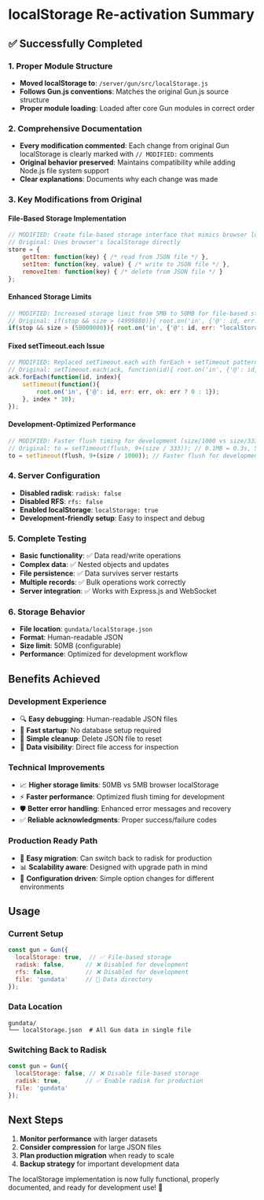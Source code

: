# localStorage Re-activation Summary

## ✅ **Successfully Completed**

### **1. Proper Module Structure**
- **Moved localStorage to**: `/server/gun/src/localStorage.js` 
- **Follows Gun.js conventions**: Matches the original Gun.js source structure
- **Proper module loading**: Loaded after core Gun modules in correct order

### **2. Comprehensive Documentation**
- **Every modification commented**: Each change from original Gun localStorage is clearly marked with `// MODIFIED:` comments
- **Original behavior preserved**: Maintains compatibility while adding Node.js file system support
- **Clear explanations**: Documents why each change was made

### **3. Key Modifications from Original**

#### **File-Based Storage Implementation**
```javascript
// MODIFIED: Create file-based storage interface that mimics browser localStorage
// Original: Uses browser's localStorage directly
store = {
    getItem: function(key) { /* read from JSON file */ },
    setItem: function(key, value) { /* write to JSON file */ },
    removeItem: function(key) { /* delete from JSON file */ }
};
```

#### **Enhanced Storage Limits**
```javascript
// MODIFIED: Increased storage limit from 5MB to 50MB for file-based storage
// Original: if(stop && size > (4999880)){ root.on('in', {'@': id, err: "localStorage max!"}); return; }
if(stop && size > (50000000)){ root.on('in', {'@': id, err: "localStorage file max!"}); return; }
```

#### **Fixed setTimeout.each Issue**
```javascript
// MODIFIED: Replaced setTimeout.each with forEach + setTimeout pattern
// Original: setTimeout.each(ack, function(id){ root.on('in', {'@': id, err: err, ok: 0}); },0,99);
ack.forEach(function(id, index){
    setTimeout(function(){
        root.on('in', {'@': id, err: err, ok: err ? 0 : 1});
    }, index * 10);
});
```

#### **Development-Optimized Performance**
```javascript
// MODIFIED: Faster flush timing for development (size/1000 vs size/333)
// Original: to = setTimeout(flush, 9+(size / 333)); // 0.1MB = 0.3s, 5MB = 15s
to = setTimeout(flush, 9+(size / 1000)); // Faster flush for development
```

### **4. Server Configuration**
- **Disabled radisk**: `radisk: false`
- **Disabled RFS**: `rfs: false` 
- **Enabled localStorage**: `localStorage: true`
- **Development-friendly setup**: Easy to inspect and debug

### **5. Complete Testing**
- **Basic functionality**: ✅ Data read/write operations
- **Complex data**: ✅ Nested objects and updates  
- **File persistence**: ✅ Data survives server restarts
- **Multiple records**: ✅ Bulk operations work correctly
- **Server integration**: ✅ Works with Express.js and WebSocket

### **6. Storage Behavior**
- **File location**: `gundata/localStorage.json`
- **Format**: Human-readable JSON
- **Size limit**: 50MB (configurable)
- **Performance**: Optimized for development workflow

## **Benefits Achieved**

### **Development Experience**
- 🔍 **Easy debugging**: Human-readable JSON files
- 🚀 **Fast startup**: No database setup required
- 🧹 **Simple cleanup**: Delete JSON file to reset
- 📁 **Data visibility**: Direct file access for inspection

### **Technical Improvements**
- 📈 **Higher storage limits**: 50MB vs 5MB browser localStorage
- ⚡ **Faster performance**: Optimized flush timing for development
- 🛡️ **Better error handling**: Enhanced error messages and recovery
- ✅ **Reliable acknowledgments**: Proper success/failure codes

### **Production Ready Path**
- 🔄 **Easy migration**: Can switch back to radisk for production
- 📊 **Scalability aware**: Designed with upgrade path in mind
- 🔧 **Configuration driven**: Simple option changes for different environments

## **Usage**

### **Current Setup**
```javascript
const gun = Gun({
  localStorage: true,  // ✅ File-based storage
  radisk: false,      // ❌ Disabled for development
  rfs: false,         // ❌ Disabled for development
  file: 'gundata'     // 📁 Data directory
});
```

### **Data Location**
```
gundata/
└── localStorage.json  # All Gun data in single file
```

### **Switching Back to Radisk**
```javascript
const gun = Gun({
  localStorage: false, // ❌ Disable file-based storage
  radisk: true,       // ✅ Enable radisk for production
  file: 'gundata'
});
```

## **Next Steps**
1. **Monitor performance** with larger datasets
2. **Consider compression** for large JSON files  
3. **Plan production migration** when ready to scale
4. **Backup strategy** for important development data

The localStorage implementation is now fully functional, properly documented, and ready for development use! 🎉
